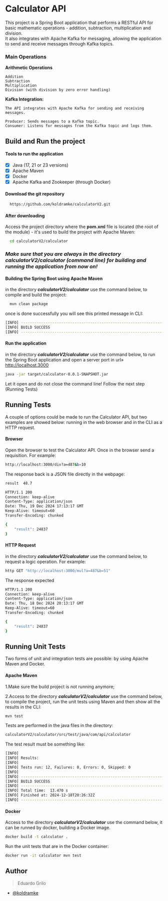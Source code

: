 
# Calculator API 


This project is a Spring Boot application that performs a RESTful API for basic mathematic operations - addition, subtraction, multiplication and division.    
It also integrates with Apache Kafka for messaging, allowing the application to send and receive messages through Kafka topics.

### Main Operations

**Arithmetic Operations** 

    Addition
    Subtraction
    Multiplication
    Division (with division by zero error handling)

**Kafka Integration:** 

    The API integrates with Apache Kafka for sending and receiving messages.

    Producer: Sends messages to a Kafka topic.
    Consumer: Listens for messages from the Kafka topic and logs them.



## Build and Run the project

#### Tools to run the application

- [x]   Java (17, 21 or 23 versions)
- [x]   Apache Maven
- [x]   Docker
- [x]   Apache Kafka and Zookeeper (through Docker) 

#### Download the git repository

```bash
  https://github.com/koldramke/calculatorV2.git
```

#### After downloading 
Access the project directory where the **pom.xml** file is located (the root of the module) - it's used to build the project with Apache Maven:

```bash
  cd calculatorV2/calculator

```
### *Make sure that you are always in the directory **calculatorV2/calculator (command line) for building and running the application from now on!***





#### Building the Spring Boot using Apache Maven

in the directory ***calculatorV2/calculator*** use the command below, to compile and build the project:
```bash
  mvn clean package

```
once is done successfully you will see this printed message in CLI:

```bash
[INFO] ------------------------------------------------------------------------
[INFO] BUILD SUCCESS
[INFO] ------------------------------------------------------------------------

```
#### Run the application
in the directory ***calculatorV2/calculator*** use the command below, to run the Spring Boot application and open a server port in url» http://localhost.3000
```bash
java -jar target/calculator-0.0.1-SNAPSHOT.jar
```
Let it open and do not close the command line! Follow the next step (Running Tests)





## Running Tests
A couple of options could be made to run the Calculator API, but two examples are showed below: running in the web browser and in the CLI as a HTTP request.
#### Browser
Open the browser to test the Calculator API. Once in the browser send a requisition. For example:

```bash
http://localhost:3000/div?a=487&b=10
```
The response back is a JSON file directly in the webpage:
```bash
result	48.7
```

```bash
HTTP/1.1 200 
Connection: keep-alive
Content-Type: application/json
Date: Thu, 19 Dec 2024 17:13:17 GMT
Keep-Alive: timeout=60
Transfer-Encoding: chunked

{
    "result": 24837
}
```

#### HTTP Request

in the directory ***calculatorV2/calculator*** use the command below, to request a logic operation. For example:
```bash
http GET "http://localhost:3000/mul?a=487&b=51"

```
The response expected
```bash
HTTP/1.1 200 
Connection: keep-alive
Content-Type: application/json
Date: Thu, 18 Dec 2024 20:13:17 GMT
Keep-Alive: timeout=60
Transfer-Encoding: chunked

{
    "result": 24837
}

```

## Running Unit Tests
Two forms of unit and integration tests are possible: by using Apache Maven and Docker.
#### Apache Maven

1.Make sure the build project is not running anymore;

2.Access to the directory ***calculatorV2/calculator*** use the command below, to compile the project, run the unit tests using Maven and then show all the results in the CLI:
```bash
mvn test

```
Tests are performed in the java files in the directory: 
```bash
calculatorV2/calculator/src/test/java/com/api/calculator

```

The test result must be something like:
```bash
[INFO] 
[INFO] Results:
[INFO] 
[INFO] Tests run: 12, Failures: 0, Errors: 0, Skipped: 0
[INFO] 
[INFO] ------------------------------------------------------------------------
[INFO] BUILD SUCCESS
[INFO] ------------------------------------------------------------------------
[INFO] Total time:  13.470 s
[INFO] Finished at: 2024-12-18T20:26:32Z
[INFO] ------------------------------------------------------------------------
```
#### Docker
Access to the directory ***calculatorV2/calculator*** use the command below, it can be runned by docker, building a Docker image. 
```bash
docker build -t calculator .

```
Run the unit tests that are in the Docker container:
```bash
docker run -it calculator mvn test

```


## Author

> Eduardo Grilo
- [@koldramke](https://github.com/koldramke)

